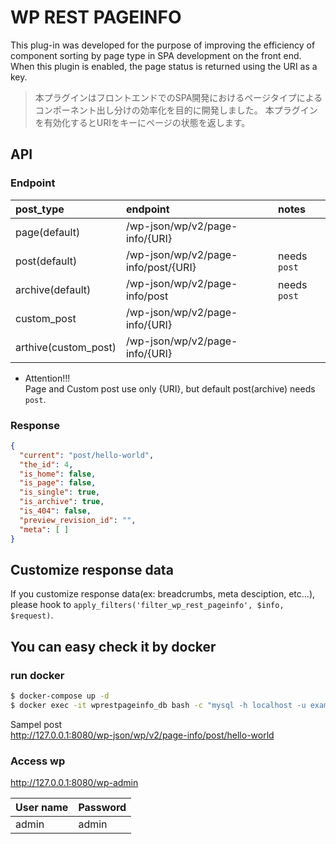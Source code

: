 # WP REST PAGEINFO

This plug-in was developed for the purpose of improving the efficiency of component sorting by page type in SPA development on the front end.
When this plugin is enabled, the page status is returned using the URI as a key.

> 本プラグインはフロントエンドでのSPA開発におけるページタイプによるコンポーネント出し分けの効率化を目的に開発しました。
本プラグインを有効化するとURIをキーにページの状態を返します。

## API

### Endpoint

|post_type|endpoint|notes|
|:-|:-|:-|
|page(default)|/wp-json/wp/v2/page-info/{URI}||
|post(default)|/wp-json/wp/v2/page-info/post/{URI}|needs `post`|
|archive(default)|/wp-json/wp/v2/page-info/post|needs `post`|
|custom_post|/wp-json/wp/v2/page-info/{URI}||
|arthive(custom_post)|/wp-json/wp/v2/page-info/{URI}||

- Attention!!!  
Page and Custom post use only {URI}, but default post(archive) needs `post`.

### Response

```json
{
  "current": "post/hello-world",
  "the_id": 4,
  "is_home": false,
  "is_page": false,
  "is_single": true,
  "is_archive": true,
  "is_404": false,
  "preview_revision_id": "",
  "meta": [ ]
}
```

## Customize response data

If you customize response data(ex: breadcrumbs, meta desciption, etc...), please hook to `apply_filters('filter_wp_rest_pageinfo', $info, $request)`.

## You can easy check it by docker

### run docker 
```sh
$ docker-compose up -d
$ docker exec -it wprestpageinfo_db bash -c "mysql -h localhost -u exampleuser -pexamplepass exampledb < /sql/sample.sql"
```
Sampel post  
http://127.0.0.1:8080/wp-json/wp/v2/page-info/post/hello-world

### Access wp

http://127.0.0.1:8080/wp-admin

|User name|Password|
|:-|:-|
|admin|admin|
